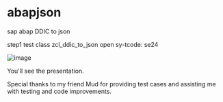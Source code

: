 # abapjson
sap abap DDIC to json


step1
test class zcl_ddic_to_json
open sy-tcode: se24 

![image](https://github.com/XW-bmw/abapjson/assets/29417134/e8f87e47-949b-417b-a872-256a439203f4)


You'll see the presentation.


Special thanks to my friend Mud for providing test cases and assisting me with testing and code improvements.


